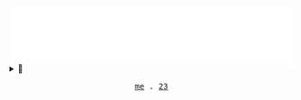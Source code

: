 <!-- Header -->
<img align="center" src="https://github.com/AlexRoman777/AlexRoman777/blob/stats/images/rain.svg" alt="Header" />

<!-- Body -->
<details>
<summary>🐙  <img align="right" src="https://github.com/AlexRoman777/AlexRoman777/blob/stats/images/iso.svg" alt="ISO" width=2% /></summary>

<p align="center">
  <img src="https://github.com/AlexRoman777/AlexRoman777/blob/stats/iso/isoview.svg" alt="ISO" width=90% />
</p>
</details>

<!-- Footer -->
<p align="center">
  <samp>
    <a href="https://devops23.se/no">me</a> .
    <a href="https://devops23.se">23</a>
  </samp>
</p>